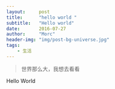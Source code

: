 ```yaml
---
layout:     post
title:      "hello world "
subtitle:   "Hello world"
date:       2016-07-27
author:     "Morc"
header-img: "img/post-bg-universe.jpg"
tags:
    - 生活
---
```



> 世界那么大，我想去看看

Hello World
